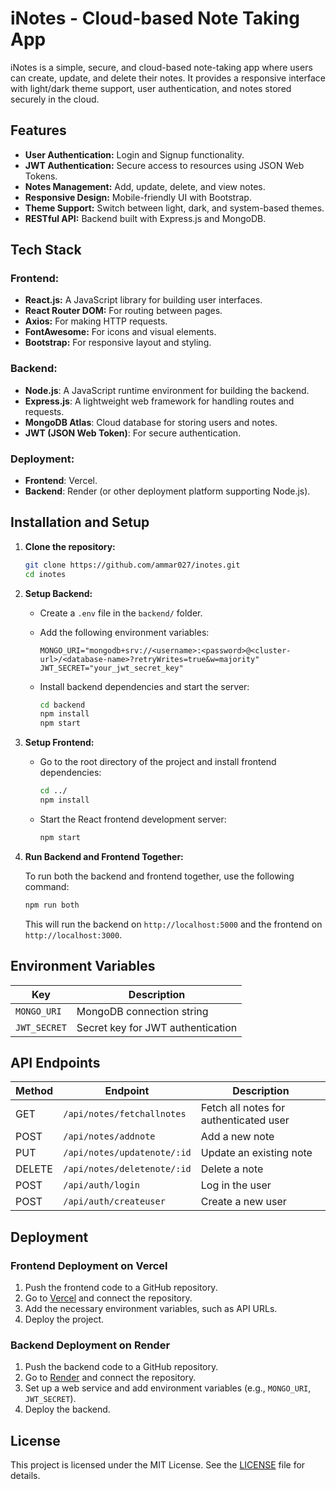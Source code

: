 # iNotes - Cloud-based Note Taking App

iNotes is a simple, secure, and cloud-based note-taking app where users can create, update, and delete their notes. It provides a responsive interface with light/dark theme support, user authentication, and notes stored securely in the cloud.

## Features

- **User Authentication:** Login and Signup functionality.
- **JWT Authentication:** Secure access to resources using JSON Web Tokens.
- **Notes Management:** Add, update, delete, and view notes.
- **Responsive Design:** Mobile-friendly UI with Bootstrap.
- **Theme Support:** Switch between light, dark, and system-based themes.
- **RESTful API:** Backend built with Express.js and MongoDB.
  
## Tech Stack

### Frontend:
- **React.js:** A JavaScript library for building user interfaces.
- **React Router DOM:** For routing between pages.
- **Axios:** For making HTTP requests.
- **FontAwesome:** For icons and visual elements.
- **Bootstrap:** For responsive layout and styling.
  
### Backend:
- **Node.js**: A JavaScript runtime environment for building the backend.
- **Express.js**: A lightweight web framework for handling routes and requests.
- **MongoDB Atlas**: Cloud database for storing users and notes.
- **JWT (JSON Web Token)**: For secure authentication.

### Deployment:
- **Frontend**: Vercel.
- **Backend**: Render (or other deployment platform supporting Node.js).

## Installation and Setup

1. **Clone the repository:**

   ```bash
   git clone https://github.com/ammar027/inotes.git
   cd inotes


2. **Setup Backend:**

   - Create a `.env` file in the `backend/` folder.
   - Add the following environment variables:

     ```env
     MONGO_URI="mongodb+srv://<username>:<password>@<cluster-url>/<database-name>?retryWrites=true&w=majority"
     JWT_SECRET="your_jwt_secret_key"
     ```

   - Install backend dependencies and start the server:

     ```bash
     cd backend
     npm install
     npm start
     ```

3. **Setup Frontend:**

   - Go to the root directory of the project and install frontend dependencies:

     ```bash
     cd ../
     npm install
     ```

   - Start the React frontend development server:

     ```bash
     npm start
     ```

4. **Run Backend and Frontend Together:**

   To run both the backend and frontend together, use the following command:

   ```bash
   npm run both
   ```

   This will run the backend on `http://localhost:5000` and the frontend on `http://localhost:3000`.

## Environment Variables

| Key             | Description                               |
| --------------- | ----------------------------------------- |
| `MONGO_URI`     | MongoDB connection string                 |
| `JWT_SECRET`    | Secret key for JWT authentication         |

## API Endpoints

| Method | Endpoint               | Description                           |
| ------ | ---------------------- | ------------------------------------- |
| GET    | `/api/notes/fetchallnotes` | Fetch all notes for authenticated user |
| POST   | `/api/notes/addnote`    | Add a new note                        |
| PUT    | `/api/notes/updatenote/:id` | Update an existing note               |
| DELETE | `/api/notes/deletenote/:id` | Delete a note                         |
| POST   | `/api/auth/login`       | Log in the user                       |
| POST   | `/api/auth/createuser`  | Create a new user                     |

## Deployment

### Frontend Deployment on Vercel

1. Push the frontend code to a GitHub repository.
2. Go to [Vercel](https://vercel.com/) and connect the repository.
3. Add the necessary environment variables, such as API URLs.
4. Deploy the project.

### Backend Deployment on Render

1. Push the backend code to a GitHub repository.
2. Go to [Render](https://render.com/) and connect the repository.
3. Set up a web service and add environment variables (e.g., `MONGO_URI`, `JWT_SECRET`).
4. Deploy the backend.


## License

This project is licensed under the MIT License. See the [LICENSE](LICENSE) file for details.
